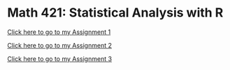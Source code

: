 # Math 421: Statistical Analysis with R

[Click here to go to my Assignment 1](Assignment1.html)

[Click here to go to my Assignment 2](Assignment2.html)

[Click here to go to my Assignment 3](Assignment3.html)
